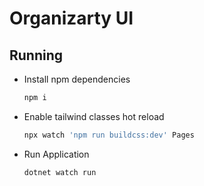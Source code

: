 # Organizarty UI

## Running

- Install npm dependencies 
    ```sh
    npm i
    ```

- Enable tailwind classes hot reload
    ```sh
    npx watch 'npm run buildcss:dev' Pages
    
    ```

- Run Application
    ```sh
    dotnet watch run
    ```